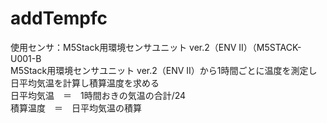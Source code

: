 # addTempfc  
使用センサ：M5Stack用環境センサユニット ver.2（ENV II）（M5STACK-U001-B  
M5Stack用環境センサユニット ver.2（ENV II）から1時間ごとに温度を測定し日平均気温を計算し積算温度を求める  
日平均気温　＝　1時間おきの気温の合計/24  
積算温度　＝　日平均気温の積算  

